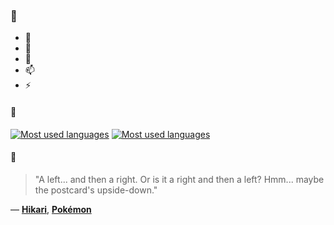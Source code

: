 ### 👋

- 🔭
- 🌱
- 💬
- 📫
- ⚡

#### 🧏

[![Most used languages](https://github-readme-stats-aynah.vercel.app/api/top-langs/?username=aynh&theme=solarized-dark&langs_count=6&layout=compact&hide_title=true)](https://github.com/anuraghazra/github-readme-stats#gh-dark-mode-only)
[![Most used languages](https://github-readme-stats-aynah.vercel.app/api/top-langs/?username=aynh&theme=solarized-light&langs_count=6&layout=compact&hide_title=true)](https://github.com/anuraghazra/github-readme-stats#gh-light-mode-only)

#### 💬

> "A left... and then a right. Or is it a right and then a left? Hmm... maybe the postcard's upside-down."

&mdash; [**Hikari**](https://myanimelist.net/character.php?q=Hikari&cat=character), [**Pokémon**](https://myanimelist.net/search/all?q=Pok%C3%A9mon&cat=all)
